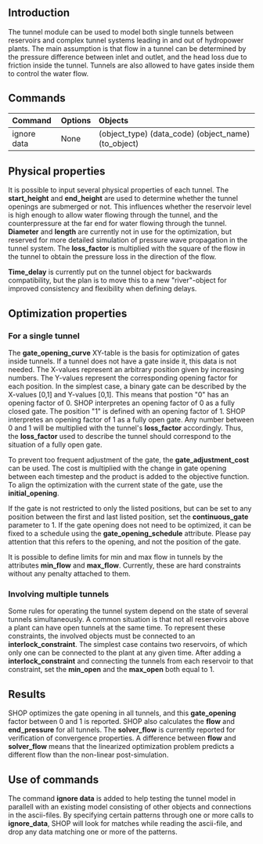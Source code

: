 ## Introduction
The tunnel module can be used to model both single tunnels between reservoirs and complex tunnel systems leading in and out of hydropower plants. The main assumption is that flow in a tunnel can be determined by the pressure difference between inlet and outlet, and the head loss due to friction inside the tunnel. Tunnels are also allowed to have gates inside them to control the water flow.

## Commands

|Command|Options|Objects|
|:-|:-|:-|
|ignore data|None|(object_type) (data_code) (object_name) (to_object)|

## Physical properties

It is possible to input several physical properties of each tunnel. The **start_height** and **end_height** are used to determine whether the tunnel openings are submerged or not. This influences whether the reservoir level is high enough to allow water flowing through the tunnel, and the counterpressure at the far end for water flowing through the tunnel. **Diameter** and **length** are currently not in use for the optimization, but reserved for more detailed simulation of pressure wave propagation in the tunnel system. The **loss_factor** is multiplied with the square of the flow in the tunnel to obtain the pressure loss in the direction of the flow.

**Time_delay** is currently put on the tunnel object for backwards compatibility, but the plan is to move this to a new "river"-object for improved consistency and flexibility when defining delays.

## Optimization properties

### For a single tunnel

The **gate_opening_curve** XY-table is the basis for optimization of gates inside tunnels. If a tunnel does not have a gate inside it, this data is not needed. The X-values represent an arbitrary position given by increasing numbers. The Y-values represent the corresponding opening factor for each position. In the simplest case, a binary gate can be described by the X-values [0,1] and Y-values [0,1]. This means that postion "0" has an opening factor of 0. SHOP interpretes an opening factor of 0 as a fully closed gate. The position "1" is defined with an opening factor of 1. SHOP interpretes an opening factor of 1 as a fully open gate. Any number between 0 and 1 will be multiplied with the tunnel's **loss_factor** accordingly. Thus, the **loss_factor** used to describe the tunnel should correspond to the situation of a fully open gate.

To prevent too frequent adjustment of the gate, the **gate_adjustment_cost** can be used. The cost is multiplied with the change in gate opening between each timestep and the product is added to the objective function. To align the optimization with the current state of the gate, use the **initial_opening**. 

If the gate is not restricted to only the listed positions, but can be set to any position between the first and last listed position, set the **continuous_gate** parameter to 1. If the gate opening does not need to be optimized, it can be fixed to a schedule using the **gate_opening_schedule** attribute. Please pay attention that this refers to the opening, and not the position of the gate.

It is possible to define limits for min and max flow in tunnels by the attributes **min_flow** and **max_flow**. Currently, these are hard constraints without any penalty attached to them.

### Involving multiple tunnels

Some rules for operating the tunnel system depend on the state of several tunnels simultaneously. A common situation is that not all reservoirs above a plant can have open tunnels at the same time. To represent these constraints, the involved objects must be connected to an **interlock_constraint**. The simplest case contains two reservoirs, of which only one can be connected to the plant at any given time. After adding a **interlock_constraint** and connecting the tunnels from each reservoir to that constraint, set the **min_open** and the **max_open** both equal to 1.

## Results

SHOP optimizes the gate opening in all tunnels, and this **gate_opening** factor between 0 and 1 is reported. SHOP also calculates the **flow** and **end_pressure** for all tunnels. The **solver_flow** is currently reported for verification of convergence properties. A difference between **flow** and **solver_flow** means that the linearized optimization problem predicts a different flow than the non-linear post-simulation.

## Use of commands

The command **ignore data** is added to help testing the tunnel model in parallell with an existing model consisting of other objects and connections in the ascii-files. By specifying certain patterns through one or more calls to **ignore_data**, SHOP will look for matches while reading the ascii-file, and drop any data matching one or more of the patterns.